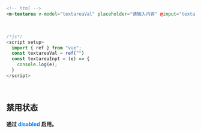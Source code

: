 <br/>

```html
<!-- html -->
<m-textarea v-model="textareaVal" placeholder="请输入内容" @input="textareaInpt"></m-textarea>
```
<br/>

```javascript
/*js*/
<script setup>
  import { ref } from "vue";
  const textareaVal = ref("")
  const textareaInpt = (e) => {
    console.log(e);
  }
</script>
```
<br/>


## 禁用状态
#### 通过 <font color=#0e80eb>**disabled**</font> 启用。
<br/>